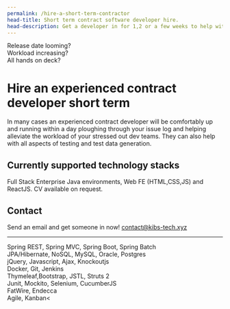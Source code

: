 ```yaml
---
permalink: /hire-a-short-term-contractor
head-title: Short term contract software developer hire. 
head-description: Get a developer in for 1,2 or a few weeks to help with workload.
---
```

<div class="splash">
<div class="h1">Release date looming?</div>

<div class="h2">Workload increasing?</div>

<div class="h3">All hands on deck?</div>

</div>


# Hire an experienced contract developer short term


In many cases an experienced contract developer
will be comfortably up and running within a day 
 ploughing through your issue log and 
 helping alleviate the workload of your 
stressed out dev teams. They can also help with all aspects of
 testing and test data generation.


## Currently supported technology stacks
Full Stack Enterprise Java environments, Web FE (HTML,CSS,JS) and ReactJS. CV available on request.

## Contact
Send an email and get someone in now! 
<a href="contact@kibs-tech.xyz">contact@kibs-tech.xyz</a>

---

<p class="small">
Spring REST, Spring MVC, Spring Boot, Spring Batch<br/>
JPA/Hibernate, NoSQL, MySQL, Oracle, Postgres <br/> 
jQuery, Javascript, Ajax, Knockoutjs <br/>
Docker, Git, Jenkins <br/>
Thymeleaf,Bootstrap,  JSTL, Struts 2 <br/>
Junit, Mockito, Selenium, CucumberJS<br/>
FatWire, Endecca<br/>
Agile, Kanban<
</p>
